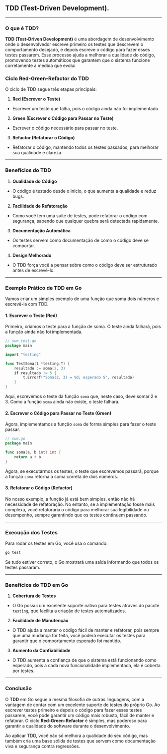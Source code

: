 ## **TDD (Test-Driven Development)**.

---

### O que é TDD?

**TDD (Test-Driven Development)** é uma abordagem de desenvolvimento onde o desenvolvedor escreve primeiro os testes que
descrevem o comportamento desejado, e depois escreve o código para fazer esses testes passarem. Esse processo ajuda a
melhorar a qualidade do código, promovendo testes automáticos que garantem que o sistema funcione corretamente à medida
que evolui.

### Ciclo Red-Green-Refactor do TDD

O ciclo de TDD segue três etapas principais:

1. **Red (Escrever o Teste)**

- Escrever um teste que falha, pois o código ainda não foi implementado.

2. **Green (Escrever o Código para Passar no Teste)**

- Escrever o código necessário para passar no teste.

3. **Refactor (Refatorar o Código)**

- Refatorar o código, mantendo todos os testes passados, para melhorar sua qualidade e clareza.

---

### Benefícios do TDD

1. **Qualidade do Código**

- O código é testado desde o início, o que aumenta a qualidade e reduz bugs.

2. **Facilidade de Refatoração**

- Como você tem uma suíte de testes, pode refatorar o código com segurança, sabendo que qualquer quebra será detectada
  rapidamente.

3. **Documentação Automática**

- Os testes servem como documentação de como o código deve se comportar.

4. **Design Melhorado**

- O TDD força você a pensar sobre como o código deve ser estruturado antes de escrevê-lo.

---

### Exemplo Prático de TDD em Go

Vamos criar um simples exemplo de uma função que soma dois números e escrevê-la com TDD.

#### 1. **Escrever o Teste (Red)**

Primeiro, criamos o teste para a função de soma. O teste ainda falhará, pois a função ainda não foi implementada.

```go
// sum_test.go
package main

import "testing"

func TestSoma(t *testing.T) {
	resultado := soma(2, 3)
	if resultado != 5 {
		t.Errorf("Soma(2, 3) = %d; esperado 5", resultado)
	}
}
```

Aqui, escrevemos o teste da função `soma` que, neste caso, deve somar 2 e 3. Como a função `soma` ainda não existe, o
teste falhará.

#### 2. **Escrever o Código para Passar no Teste (Green)**

Agora, implementamos a função `soma` de forma simples para fazer o teste passar.

```go
// sum.go
package main

func soma(a, b int) int {
	return a + b
}
```

Agora, se executarmos os testes, o teste que escrevemos passará, porque a função `soma` retorna a soma correta de dois
números.

#### 3. **Refatorar o Código (Refactor)**

No nosso exemplo, a função já está bem simples, então não há necessidade de refatoração. No entanto, se a implementação
fosse mais complexa, você refatoraria o código para melhorar sua legibilidade ou desempenho, sempre garantindo que os
testes continuem passando.

---

### Execução dos Testes

Para rodar os testes em Go, você usa o comando:

```sh
go test
```

Se tudo estiver correto, o Go mostrará uma saída informando que todos os testes passaram.

---

### Benefícios do TDD em Go

1. **Cobertura de Testes**

- O Go possui um excelente suporte nativo para testes através do pacote `testing`, que facilita a criação de testes
  automatizados.

2. **Facilidade de Manutenção**

- O TDD ajuda a manter o código fácil de manter e refatorar, pois sempre que uma mudança for feita, você poderá executar
  os testes para garantir que o comportamento esperado foi mantido.

3. **Aumento da Confiabilidade**

- O TDD aumenta a confiança de que o sistema está funcionando como esperado, pois a cada nova funcionalidade
  implementada, ela é coberta por testes.

---

### Conclusão

O **TDD** em Go segue a mesma filosofia de outras linguagens, com a vantagem de contar com um excelente suporte de
testes do próprio Go. Ao escrever testes primeiro e depois o código para fazer esses testes passarem, você pode garantir
um código mais robusto, fácil de manter e refatorar. O ciclo **Red-Green-Refactor** é simples, mas poderoso para
garantir a qualidade do software durante o desenvolvimento.

Ao aplicar TDD, você não só melhora a qualidade do seu código, mas também cria uma base sólida de testes que servem como
documentação viva e segurança contra regressões.